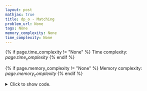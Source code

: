 ```yaml
---
layout: post
mathjax: true
title: dp_o - Matching
problem_url: None
tags: None
memory_complexity: None
time_complexity: None
---
```




{% if page.time_complexity != "None" %}
Time complexity: ${{ page.time_complexity }}$
{% endif %}

{% if page.memory_complexity != "None" %}
Memory complexity: ${{ page.memory_complexity }}$
{% endif %}

<details>
<summary>
<p style="display:inline">Click to show code.</p>
</summary>
```cpp
{% raw %}
using namespace std;
using vi = vector<int>;
const int NMAX = 21 + 2;
const int MOD = 1e9 + 7;
int n, a[NMAX][NMAX];
int solve(void)
{
    vector<vi> dp(1LL << n, vi(n + 1, 0));
    dp[0][0] = 1;
    for (int mask = 1; mask < (1LL << n); ++mask)
    {
        for (int i = 1; i <= n; ++i)
        {
            if (__builtin_popcount(mask) != i)
                continue;
            for (int j = 1; j <= n; ++j)
            {
                if (((mask >> (j - 1)) & 1LL) and a[i - 1][j - 1])
                {
                    dp[mask][i] =
                        (dp[mask][i] + dp[mask ^ (1LL << (j - 1))][i - 1]) %
                        MOD;
                }
            }
        }
    }
    return dp[(1 << n) - 1][n];
}
int main(void)
{
    ios_base::sync_with_stdio(false), cin.tie(NULL);
    cin >> n;
    for (int i = 0; i < n; ++i)
        for (int j = 0; j < n; ++j)
            cin >> a[i][j];
    cout << solve() << endl;
    return 0;
}

{% endraw %}
```
</details>


